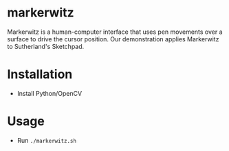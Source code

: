 # markerwitz

Markerwitz is a human-computer interface that uses pen movements over a surface to drive the cursor position. Our demonstration applies Markerwitz to Sutherland's Sketchpad.

Installation
===
- Install Python/OpenCV

Usage
===
- Run `./markerwitz.sh`
